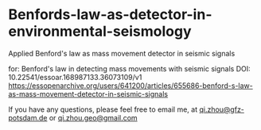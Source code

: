 # Benfords-law-as-detector-in-environmental-seismology
Applied Benford's law as mass movement detector in seismic signals

for: Benford's law in detecting mass movements with seismic signals 
DOI: 10.22541/essoar.168987133.36073109/v1 
https://essopenarchive.org/users/641200/articles/655686-benford-s-law-as-mass-movement-detector-in-seismic-signals

If you have any questions, please feel free to email me, at qi.zhou@gfz-potsdam.de or qi.zhou.geo@gmail.com

